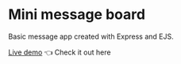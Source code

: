 # Mini message board

Basic message app created with Express and EJS.

[Live demo](https://silviuhg-message-board.up.railway.app/) 👈 Check it out here
